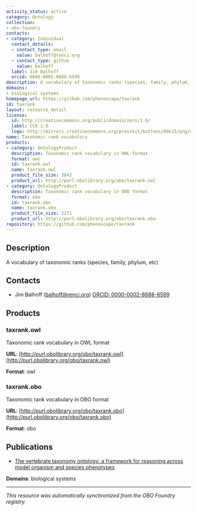 ```yaml
---
activity_status: active
category: Ontology
collection:
- obo-foundry
contacts:
- category: Individual
  contact_details:
  - contact_type: email
    value: balhoff@renci.org
  - contact_type: github
    value: balhoff
  label: Jim Balhoff
  orcid: 0000-0002-8688-6599
description: A vocabulary of taxonomic ranks (species, family, phylum, etc)
domains:
- biological systems
homepage_url: https://github.com/phenoscape/taxrank
id: taxrank
layout: resource_detail
license:
  id: http://creativecommons.org/publicdomain/zero/1.0/
  label: CC0 1.0
  logo: http://mirrors.creativecommons.org/presskit/buttons/80x15/png/cc-zero.png
name: Taxonomic rank vocabulary
products:
- category: OntologyProduct
  description: Taxonomic rank vocabulary in OWL format
  format: owl
  id: taxrank.owl
  name: taxrank.owl
  product_file_size: 3843
  product_url: http://purl.obolibrary.org/obo/taxrank.owl
- category: OntologyProduct
  description: Taxonomic rank vocabulary in OBO format
  format: obo
  id: taxrank.obo
  name: taxrank.obo
  product_file_size: 2271
  product_url: http://purl.obolibrary.org/obo/taxrank.obo
repository: https://github.com/phenoscape/taxrank
---
```

## Description

A vocabulary of taxonomic ranks (species, family, phylum, etc)

## Contacts

- Jim Balhoff (balhoff@renci.org) [ORCID: 0000-0002-8688-6599](https://orcid.org/0000-0002-8688-6599)

## Products

### taxrank.owl

Taxonomic rank vocabulary in OWL format

**URL**: [http://purl.obolibrary.org/obo/taxrank.owl](http://purl.obolibrary.org/obo/taxrank.owl)

**Format**: owl

### taxrank.obo

Taxonomic rank vocabulary in OBO format

**URL**: [http://purl.obolibrary.org/obo/taxrank.obo](http://purl.obolibrary.org/obo/taxrank.obo)

**Format**: obo

## Publications

- [The vertebrate taxonomy ontology: a framework for reasoning across model organism and species phenotypes](https://doi.org/10.1186/2041-1480-4-34)

**Domains**: biological systems

---

*This resource was automatically synchronized from the OBO Foundry registry.*